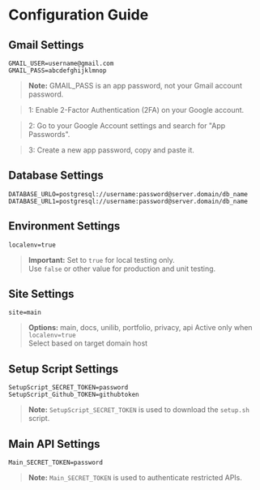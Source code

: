 # Configuration Guide

## Gmail Settings
```properties
GMAIL_USER=username@gmail.com
GMAIL_PASS=abcdefghijklmnop
```
> **Note:** GMAIL_PASS is an app password, not your Gmail account password.  

> 1: Enable 2-Factor Authentication (2FA) on your Google account.

> 2: Go to your Google Account settings and search for "App Passwords".

> 3: Create a new app password, copy and paste it.

## Database Settings
```properties
DATABASE_URLO=postgresql://username:password@server.domain/db_name
DATABASE_URL1=postgresql://username:password@server.domain/db_name
```

## Environment Settings
```properties
localenv=true
```
> **Important:** Set to `true` for local testing only.  
> Use `false` or other value for production and unit testing.

## Site Settings
```properties
site=main
```
> **Options:** main, docs, unilib, portfolio, privacy, api
> Active only when `localenv=true`  
> Select based on target domain host





## Setup Script Settings
```properties
SetupScript_SECRET_TOKEN=password
SetupScript_Github_TOKEN=githubtoken
```
> **Note:** `SetupScript_SECRET_TOKEN` is used to download the `setup.sh` script.

## Main API Settings
```properties
Main_SECRET_TOKEN=password
```
> **Note:** `Main_SECRET_TOKEN` is used to authenticate restricted APIs.